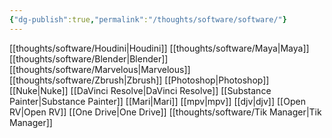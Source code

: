 ```yaml
---
{"dg-publish":true,"permalink":"/thoughts/software/software/"}
---
```


[[thoughts/software/Houdini\|Houdini]]
[[thoughts/software/Maya\|Maya]]
[[thoughts/software/Blender\|Blender]]
[[thoughts/software/Marvelous\|Marvelous]]
[[thoughts/software/Zbrush\|Zbrush]]
[[Photoshop\|Photoshop]]
[[Nuke\|Nuke]]
[[DaVinci Resolve\|DaVinci Resolve]]
[[Substance Painter\|Substance Painter]]
[[Mari\|Mari]]
[[mpv\|mpv]]
[[djv\|djv]]
[[Open RV\|Open RV]]
[[One Drive\|One Drive]]
[[thoughts/software/Tik Manager\|Tik Manager]]
